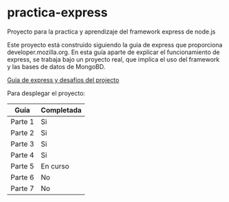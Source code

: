 # practica-express
Proyecto para la practica y aprendizaje del framework express de node.js

Este proyecto está construido siguiendo la guia de express que proporciona developer.mozilla.org.
En esta guía aparte de explicar el funcionamiento de express, se trabaja bajo un proyecto real, 
que implica el uso del framework y las bases de datos de MongoBD.

[Guia de express y desafios del projecto](https://developer.mozilla.org/en-US/docs/Learn/Server-side/Express_Nodejs/Introduction)

Para desplegar el proyecto:


|Guía  |Completada  |
|---------|---------|
|Parte 1     |      Si   |
|Parte 2     |      Si   |
|Parte 3     |      Si   |
|Parte 4     |      Si   |
|Parte 5     |      En curso   |
|Parte 6     |      No   |
|Parte 7     |      No   |


